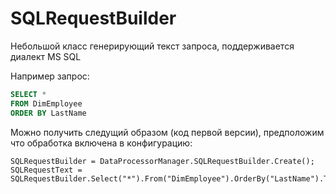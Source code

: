 # SQLRequestBuilder

Небольшой класс генерирующий текст запроса, поддерживается диалект MS SQL

Например запрос:

```sql
SELECT *  
FROM DimEmployee  
ORDER BY LastName
```

Можно получить следущий образом (код первой версии), предположим что обработка включена в конфигурацию:

```1C Enterpise
SQLRequestBuilder = DataProcessorManager.SQLRequestBuilder.Create();
SQLRequestText = SQLRequestBuilder.Select("*").From("DimEmployee").OrderBy("LastName").Текст();
```
